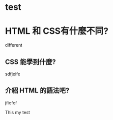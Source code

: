 # test

# HTML 和 CSS有什麼不同?
different

## CSS 能學到什麼?
sdfjeife

## 介紹 HTML 的語法吧?
jfiefef

This my test
